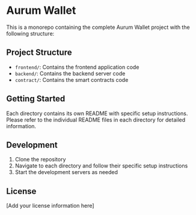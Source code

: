 # Aurum Wallet

This is a monorepo containing the complete Aurum Wallet project with the following structure:

## Project Structure

- `frontend/`: Contains the frontend application code
- `backend/`: Contains the backend server code
- `contract/`: Contains the smart contracts code

## Getting Started

Each directory contains its own README with specific setup instructions. Please refer to the individual README files in each directory for detailed information.

## Development

1. Clone the repository
2. Navigate to each directory and follow their specific setup instructions
3. Start the development servers as needed

## License

[Add your license information here] 